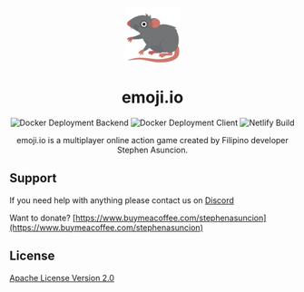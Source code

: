 <p align="center">
    <a href='https://www.nfthost.app/' rel='nofollow'>
        <img src='./client/public/assets/images/logo.png' alt='emoji.io Logo' style="width: 100px" />
    </a>
</p>

<h1 align="center">emoji.io</h1>

<p align="center">
    <img src='https://github.com/stephenasuncionDEV/emoji.io/actions/workflows/docker-deployment-backend.yml/badge.svg' alt='Docker Deployment Backend'>
    <img src='https://github.com/stephenasuncionDEV/emoji.io/actions/workflows/docker-deployment-client.yml/badge.svg' alt='Docker Deployment Client'>
    <img src='https://api.netlify.com/api/v1/badges/f7d0b542-a3eb-4ddd-9863-71e000e1acd7/deploy-status' alt='Netlify Build'/>
</p>

<p align="center">
    emoji.io is a multiplayer online action game created by Filipino developer Stephen Asuncion.
</p>

## Support

If you need help with anything please contact us on [Discord](https://discord.gg/BMZZXZMnmv)

Want to donate? [https://www.buymeacoffee.com/stephenasuncion](https://www.buymeacoffee.com/stephenasuncion)

## License

[Apache License Version 2.0](https://github.com/stephenasuncionDEV/emoji.io/blob/main/LICENSE)
